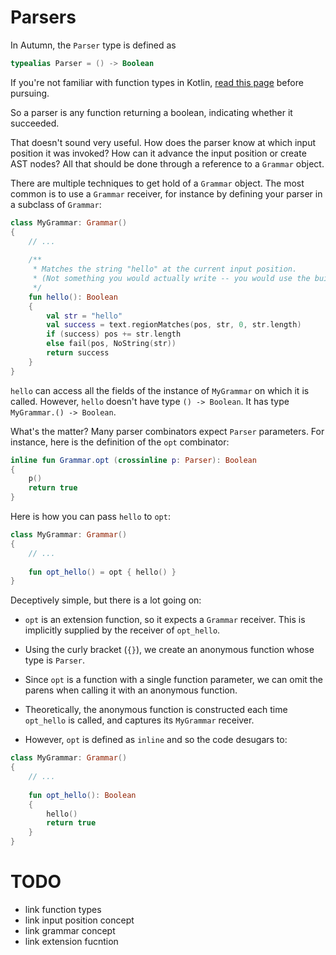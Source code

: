 # Parsers

In Autumn, the `Parser` type is defined as

````kotlin
typealias Parser = () -> Boolean
````

If you're not familiar with function types in Kotlin, [read this page](https://kotlinlang.org/docs/reference/lambdas.html) before pursuing.

So a parser is any function returning a boolean, indicating
whether it succeeded.

That doesn't sound very useful. How does the parser know at which input
position it was invoked? How can it advance the input position or create
AST nodes? All that should be done through a reference to a `Grammar` object.

There are multiple techniques to get hold of a `Grammar` object. The most common is to use
a `Grammar` receiver, for instance by defining your parser in a subclass of `Grammar`:

````kotlin
class MyGrammar: Grammar()
{
    // ...
    
    /**
     * Matches the string "hello" at the current input position.
     * (Not something you would actually write -- you would use the built-in `string(String)` parser.)
     */
    fun hello(): Boolean
    {
        val str = "hello"
        val success = text.regionMatches(pos, str, 0, str.length)
        if (success) pos += str.length
        else fail(pos, NoString(str))
        return success
    }
}
````

`hello` can access all the fields of the instance of `MyGrammar` on which it is called.
However, `hello` doesn't have type `() -> Boolean`. It has type `MyGrammar.() -> Boolean`.

What's the matter? Many parser combinators expect `Parser` parameters. For instance, here is the
definition of the `opt` combinator:

````kotlin
inline fun Grammar.opt (crossinline p: Parser): Boolean
{
    p()
    return true
}
````

Here is how you can pass `hello` to `opt`:

````kotlin
class MyGrammar: Grammar()
{
    // ...
    
    fun opt_hello() = opt { hello() }
}
````

Deceptively simple, but there is a lot going on:

- `opt` is an extension function, so it expects a `Grammar` receiver. This is implicitly
  supplied by the receiver of `opt_hello`.

- Using the curly bracket (`{}`), we create an anonymous function whose type is `Parser`.
  
- Since `opt` is a function with a single function parameter, we can omit the parens when calling
  it with an anonymous function.
  
- Theoretically, the anonymous function is constructed each time `opt_hello` is called, and captures
  its `MyGrammar` receiver.
 
- However, `opt` is defined as `inline` and so the code desugars to:

````kotlin
class MyGrammar: Grammar()
{
    // ...
    
    fun opt_hello(): Boolean
    {
        hello()
        return true
    }
}
````

# TODO
- link function types
- link input position concept
- link grammar concept
- link extension fucntion